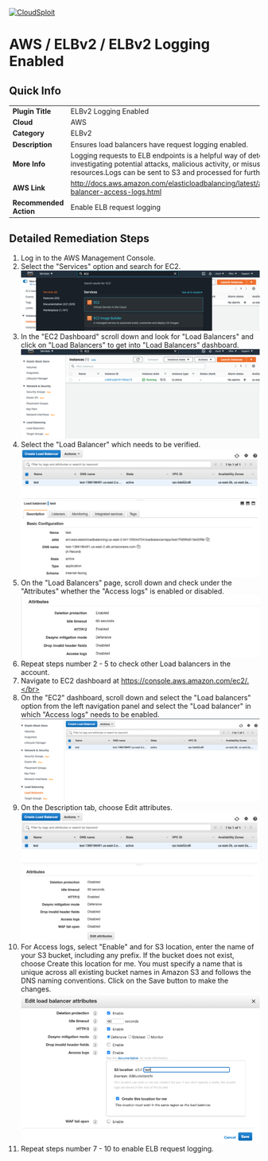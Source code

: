 [![CloudSploit](https://cloudsploit.com/img/logo-new-big-text-100.png "CloudSploit")](https://cloudsploit.com)

# AWS / ELBv2 / ELBv2 Logging Enabled

## Quick Info

| | |
|-|-|
| **Plugin Title** | ELBv2 Logging Enabled |
| **Cloud** | AWS |
| **Category** | ELBv2 |
| **Description** | Ensures load balancers have request logging enabled. |
| **More Info** | Logging requests to ELB endpoints is a helpful way of detecting and investigating potential attacks, malicious activity, or misuse of backend resources.Logs can be sent to S3 and processed for further analysis. |
| **AWS Link** | http://docs.aws.amazon.com/elasticloadbalancing/latest/application/load-balancer-access-logs.html |
| **Recommended Action** | Enable ELB request logging |

## Detailed Remediation Steps
1. Log in to the AWS Management Console.
2. Select the "Services" option and search for EC2. </br> <img src="/resources/aws/elbv2/elbv2-logging-enabled/step2.png"/>
3. In the "EC2 Dashboard" scroll down and look for "Load Balancers" and click on "Load Balancers" to get into "Load Balancers" dashboard.</br> <img src="/resources/aws/elbv2/elbv2-logging-enabled/step3.png"/>
4. Select the "Load Balancer" which needs to be verified. </br> <img src="/resources/aws/elbv2/elbv2-logging-enabled/step4.png"/>
5. On the "Load Balancers" page, scroll down and check under the "Attributes" whether the "Access logs" is enabled or disabled.</br> <img src="/resources/aws/elbv2/elbv2-logging-enabled/step5.png"/>
6. Repeat steps number 2 - 5 to check other Load balancers in the account.</br>
7. Navigate to EC2 dashboard at https://console.aws.amazon.com/ec2/.</br> 
8. On the "EC2" dashboard, scroll down and select the "Load balancers" option from the left navigation panel and select the "Load balancer" in which "Access logs" needs to be enabled.</br> <img src="/resources/aws/elbv2/elbv2-logging-enabled/step8.png"/>
9. On the Description tab, choose Edit attributes.</br> <img src="/resources/aws/elbv2/elbv2-logging-enabled/step9.png"/>
10. For Access logs, select "Enable" and for S3 location, enter the name of your S3 bucket, including any prefix. If the bucket does not exist, choose Create this location for me. You must specify a name that is unique across all existing bucket names in Amazon S3 and follows the DNS naming conventions. Click on the Save button to make the changes.</br> <img src="/resources/aws/elbv2/elbv2-logging-enabled/step10.png"/>
11. Repeat steps number 7 - 10 to enable ELB request logging.</br>
